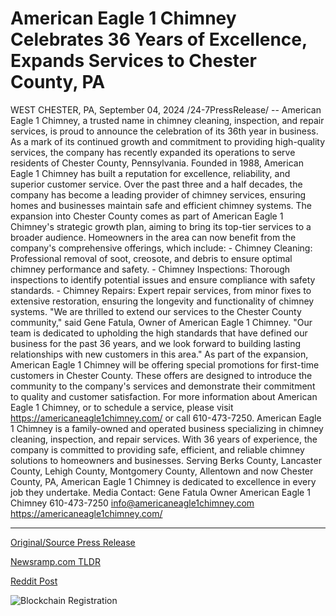 # American Eagle 1 Chimney Celebrates 36 Years of Excellence, Expands Services to Chester County, PA

WEST CHESTER, PA, September 04, 2024 /24-7PressRelease/ -- American Eagle 1 Chimney, a trusted name in chimney cleaning, inspection, and repair services, is proud to announce the celebration of its 36th year in business. As a mark of its continued growth and commitment to providing high-quality services, the company has recently expanded its operations to serve residents of Chester County, Pennsylvania.  Founded in 1988, American Eagle 1 Chimney has built a reputation for excellence, reliability, and superior customer service. Over the past three and a half decades, the company has become a leading provider of chimney services, ensuring homes and businesses maintain safe and efficient chimney systems.  The expansion into Chester County comes as part of American Eagle 1 Chimney's strategic growth plan, aiming to bring its top-tier services to a broader audience. Homeowners in the area can now benefit from the company's comprehensive offerings, which include:  - Chimney Cleaning: Professional removal of soot, creosote, and debris to ensure optimal chimney performance and safety.  - Chimney Inspections: Thorough inspections to identify potential issues and ensure compliance with safety standards.  - Chimney Repairs: Expert repair services, from minor fixes to extensive restoration, ensuring the longevity and functionality of chimney systems.  "We are thrilled to extend our services to the Chester County community," said Gene Fatula, Owner of American Eagle 1 Chimney. "Our team is dedicated to upholding the high standards that have defined our business for the past 36 years, and we look forward to building lasting relationships with new customers in this area."  As part of the expansion, American Eagle 1 Chimney will be offering special promotions for first-time customers in Chester County. These offers are designed to introduce the community to the company's services and demonstrate their commitment to quality and customer satisfaction.  For more information about American Eagle 1 Chimney, or to schedule a service, please visit https://americaneagle1chimney.com/ or call 610-473-7250.  American Eagle 1 Chimney is a family-owned and operated business specializing in chimney cleaning, inspection, and repair services. With 36 years of experience, the company is committed to providing safe, efficient, and reliable chimney solutions to homeowners and businesses. Serving Berks County, Lancaster County, Lehigh County, Montgomery County, Allentown and now Chester County, PA, American Eagle 1 Chimney is dedicated to excellence in every job they undertake.  Media Contact: Gene Fatula Owner American Eagle 1 Chimney  610-473-7250  info@americaneagle1chimney.com https://americaneagle1chimney.com/ 

---

[Original/Source Press Release](https://www.24-7pressrelease.com/press-release/513996/american-eagle-1-chimney-celebrates-36-years-of-excellence-expands-services-to-chester-county-pa)
                    

[Newsramp.com TLDR](None) 



[Reddit Post](https://www.reddit.com/r/Business_NewsRamp/comments/1f8qggt/american_eagle_1_chimney_celebrates_36_years_in/) 



![Blockchain Registration](https://cdn.newsramp.app/24-7PressRelease/qrcode/249/4/kiwiQp_a.webp)